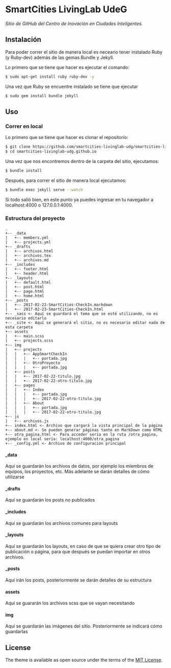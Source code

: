 # SmartCities LivingLab UdeG

*Sitio de GitHub del Centro de Inovación en Ciudades Inteligentes.*


## Instalación

Para poder correr el sitio de manera local es neceario tener instalado Ruby (y Ruby-dev) ademàs de las gemas Bundle y Jekyll.

Lo primero que se tiene que hacer es ejecutar el comando:

```bash
$ sudo apt-get install ruby ruby-dev -y
```

Una vez que Ruby se encuentre instalado se tiene que ejecutar

```bash
$ sudo gem install bundle jekyll
```

## Uso

### Correr en local

Lo primero que se tiene que hacer es clonar el repositorio:

```bash
$ git clone https://github.com/smartcities-livinglab-udg/smartcities-livinglab-udg.github.io
$ cd smartcities-livinglab-udg.github.io
```

Una vez que nos encontremos dentro de la carpeta del sitio, ejecutamos:

```bash
$ bundle install
```

Después, para correr el sitio de manera local ejecutamos:

```bash
$ bundle exec jekyll serve --watch
```
Si todo saliò bien, en este punto ya puedes ingresar en tu navegador a localhost:4000 o 127.0.0.1:4000.

### Estructura del proyecto
```
.
+-- _data
|   +-- members.yml
|   +-- projects.yml
+-- _drafts
|   +-- archivos.html
|   +-- archivos.tex
|   +-- archivos.md
+-- _includes
|   +-- footer.html
|   +-- header.html
+-- _layouts
|   +-- default.html
|   +-- post.html
|   +-- page.html
|   +-- home.html
+-- _posts
|   +-- 2017-02-22-SmartCities-CheckIn.markdown
|   +-- 2017-02-23-SmartCities-CheckIn.html
+-- _sass <- Aquí se guardará el tema que se esté utilizando, no es necesario editarlo
+-- _site <- Aquí se generará el sitio, no es necesario editar nada de esta carpeta
+-- assets
|   +-- main.scss
|   +-- projects.scss
+-- img
|   +-- projects
|   |   +-- AppSmartCheckIn
|   |   |   +-- portada.jpg
|   |   +-- OtroProyecto
|   |   |   +-- portada.jpg
|   +-- posts
|   |   +-- 2017-02-22-titulo.jpg
|   |   +-- 2017-02-22-otro-titulo.jpg
|   +-- pages
|   |   +-- Index
|   |   |   +-- portada.jpg
|   |   |   +-- 2017-02-22-otro-titulo.jpg
|   |   +-- About
|   |   |   +-- portada.jpg
|   |   |   +-- 2017-02-22-otro-titulo.jpg
+-- js
|   +-- archivos.js
+-- index.html <- Archivo que cargará la vista principal de la página
+-- about.md <- Se pueden generar páginas tanto en MarkDown como HTML
+-- otra_pagina.html <- Para acceder sería en la ruta /otra_pagina, ejemplo en local sería: localhost:4000/otra_pagina
+-- _config.yml <- Archivo de configuración principal
```

#### _data
Aquí se guardarán los archivos de datos, por ejemplo los miembros de equipos, los proyectos, etc. Más adelante se darán detalles de cómo utilizarse


#### _drafts
Aquí se guardarán los posts no publicados

#### _includes
Aquí se guardarán los archivos comunes para layouts

#### _layouts
Aquí se guardarán los layouts, en caso de que se quiera crear otro tipo de publicación o página, para que después se puedan importar en otros archivos.

#### _posts
Aquí irán los posts, posteriormente se darán detalles de su estructura

#### assets
Aquí se guararán los archivos scss que se vayan necesitando

#### img
Aquí se guardarán las imágenes del sitio. Posteriormente se indicará cómo guardarlas

## License

The theme is available as open source under the terms of the [MIT License](http://opensource.org/licenses/MIT).
